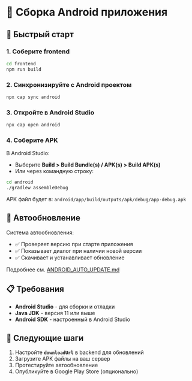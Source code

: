 # 📱 Сборка Android приложения

## 🚀 Быстрый старт

### 1. Соберите frontend

```bash
cd frontend
npm run build
```

### 2. Синхронизируйте с Android проектом

```bash
npx cap sync android
```

### 3. Откройте в Android Studio

```bash
npx cap open android
```

### 4. Соберите APK

В Android Studio:

- Выберите **Build > Build Bundle(s) / APK(s) > Build APK(s)**
- Или через командную строку:

```bash
cd android
./gradlew assembleDebug
```

APK файл будет в: `android/app/build/outputs/apk/debug/app-debug.apk`

## 🔄 Автообновление

Система автообновления:

- ✅ Проверяет версию при старте приложения
- ✅ Показывает диалог при наличии новой версии
- ✅ Скачивает и устанавливает обновление

Подробнее см. [ANDROID_AUTO_UPDATE.md](./ANDROID_AUTO_UPDATE.md)

## 📋 Требования

- **Android Studio** - для сборки и отладки
- **Java JDK** - версия 11 или выше
- **Android SDK** - настроенный в Android Studio

## 🎯 Следующие шаги

1. Настройте **`downloadUrl`** в backend для обновлений
2. Загрузите APK файлы на ваш сервер
3. Протестируйте автообновление
4. Опубликуйте в Google Play Store (опционально)

